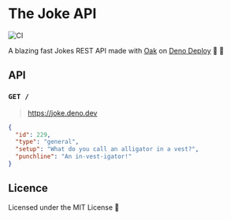 # The Joke API

![CI](https://github.com/UltiRequiem/joke/workflows/CI/badge.svg)

A blazing fast Jokes REST API made with [Oak](https://github.com/oakserver/oak)
on [Deno Deploy](https://deno.com/deploy/docs) 🦕 🚀

## API

### `GET /`

> https://joke.deno.dev

```json
{
  "id": 229,
  "type": "general",
  "setup": "What do you call an alligator in a vest?",
  "punchline": "An in-vest-igator!"
}
```

## Licence

Licensed under the MIT License 📄
